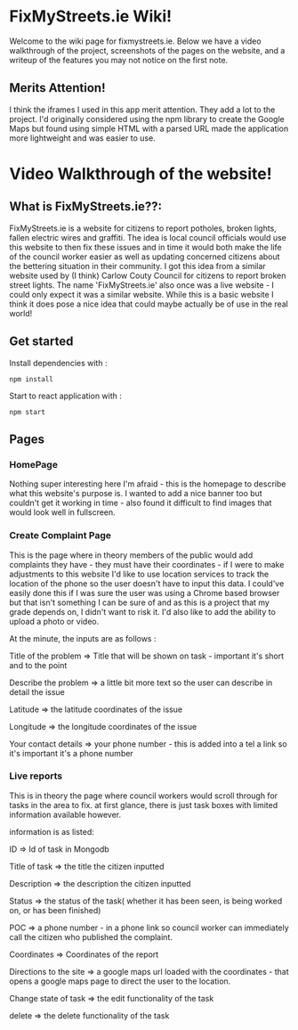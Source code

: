 
# FixMyStreets.ie Wiki!
Welcome to the wiki page for fixmystreets.ie.
Below we have a video walkthrough of the project, screenshots of the pages on the website, and a writeup of the features you may not notice on the first note.

## Merits Attention!
I think the iframes I used in this app merit attention. They add a lot to the project. I'd originally considered using the npm library to create the Google Maps but found using simple HTML with a parsed URL made the application more lightweight and was easier to use.

# Video Walkthrough of the website!


## **What is FixMyStreets.ie??:**

FixMyStreets.ie is a website for citizens to report potholes, broken lights, fallen electric wires and graffiti. The idea is local council officials would use this website to then fix these issues and in time it would both make the life of the council worker easier as well as updating concerned citizens about the bettering situation in their community. I got this idea from a similar website used by (I think) Carlow Couty Council for citizens to report broken street lights. The name 'FixMyStreets.ie' also once was a live website - I could only expect it was a similar website. While this is a basic website I think it does pose a nice idea that could maybe actually be of use in the real world!

## Get started

Install dependencies with :

```shell
npm install
```

Start to react application with :

```shell
npm start
```

## Pages

### HomePage
Nothing super interesting here I'm afraid - this is the homepage to describe what this website's purpose is. I wanted to add a nice banner too but couldn't get it working in time - also found it difficult to find images that would look well in fullscreen.

### Create Complaint Page
This is the page where in theory members of the public would add complaints they have - they must have their coordinates - if I were to make adjustments to this website I'd like to use location services to track the location of the phone so the user doesn't have to input this data. I could've easily done this if I was sure the user was using a Chrome based browser but that isn't something I can be sure of and as this is a project that my grade depends on, I didn't want to risk it. I'd also like to add the ability to upload a photo or video.

At the minute, the inputs are as follows :


Title of the problem => Title that will be shown on task - important it's short and to the point


Describe the problem => a little bit more text so the user can describe in detail the issue


Latitude => the latitude coordinates of the issue


Longitude => the longitude coordinates of the issue


Your contact details => your phone number - this is added into a tel a link so it's important it's a phone number

### Live reports

This is in theory the page where council workers would scroll through for tasks in the area to fix. at first glance, there is just task boxes with limited information available however.

information is as listed:

ID => Id of task in Mongodb

Title of task => the title the citizen inputted

Description => the description the citizen inputted

Status => the status of the task( whether it has been seen, is being worked on, or has been finished)

POC => a phone number - in a phone link so council worker can immediately call the citizen who published the complaint.

Coordinates => Coordinates of the report

Directions to the site => a google maps url loaded with the coordinates - that opens a google maps page to direct the user to the location.

Change state of task => the edit functionality of the task

delete => the delete functionality of the task
